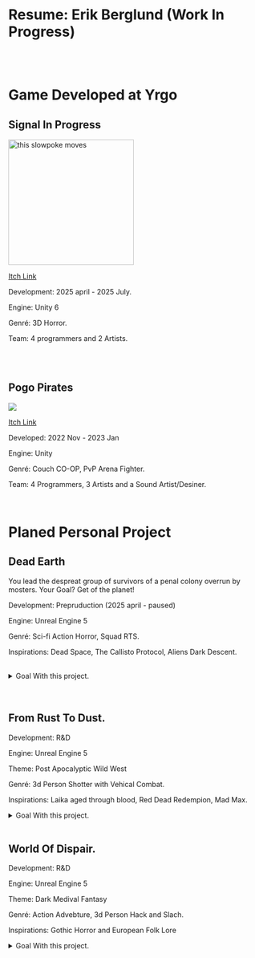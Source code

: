 


<body>
  <h1 >Resume: Erik Berglund (Work In Progress)</h1>
  <br>
  <br>
  
  <h1> Game Developed at Yrgo </h1>
    <h2> Signal In Progress </h2>
    <img src="https://github.com/user-attachments/assets/59ed5929-65a2-467a-80b2-ba7557f5ddd8" alt="this slowpoke moves"  width="250" alt="404 image"/>
    <a href=https://yrgo-game-creator.itch.io/signal-in-progress> <p> Itch Link </p> </a>
    <p> Development: 2025 april - 2025 July. </p>
    <!-- <p> My Role: Programming Sound System, Main Menu UI and user Settings. </p> -->
    <p> Engine: Unity 6 </p>
    <p> Genré: 3D Horror. </p>
    <p> Team: 4 programmers and 2 Artists. </em> </p>
    
  <br>
  <br>
  
  <h2> Pogo Pirates</h1>
    <img src="https://github.com/user-attachments/assets/59ed5929-65a2-467a-80b2-ba7557f5ddd8">
    <a href="https://yrgo-game-creator.itch.io/pogopirates"> <p> Itch Link </p> </a>
    <p> Developed: 2022 Nov - 2023 Jan </p>
    <!-- <p> My Role: Sound and Level design </p> -->
    <p> Engine: Unity </p>
    <p> Genré: Couch CO-OP, PvP Arena Fighter. </p>
    <p> Team: 4 Programmers, 3 Artists and a Sound Artist/Desiner. </p>
    <img [0ykTnw](https://github.com/user-attachments/assets/c86a6872-f4a9-474b-bb49-3be4e4e6a8bc)>
    
  <br>
  <br>
  
  <h1> Planed Personal Project </h1>
  
  <h2> Dead Earth </h2>
      <p> You lead the despreat group of survivors of a penal colony overrun by mosters. Your Goal? Get of the planet! </p>
      <p> Development: Prepruduction (2025 april - paused) </p>
      <p> Engine: Unreal Engine 5 </p>
      <p> Genré: Sci-fi Action Horror, Squad RTS. </p>
      <p> Inspirations: Dead Space, The Callisto Protocol, Aliens Dark Descent. </p>
    <br>
      
  <details>
    <summary> Goal With this project. </summary>
        <em>
          <p> </p>
          <p> - Deepen my understanding of how Unreals Engine works. </p>
          <p> - Explore combining Blueprint and C++ and which is better for certain tasks. </p>
          <p> - Develup moduar systems that I can use in my future project to cut down on development time. </p>
          <p> - Deepen my understanding of how AI works in games and learn how to make it with diffrent systems.</p>
          <p> - Make a System that lets me quickly pieces together rooms and how to automate it if needed. </p>
          <!-- <p> -  Make my own 3d assets for Environment, Characters and Animations. </p> -->
        </em>
  </details>
  <br>
  <br>
    
  <h2> From Rust To Dust. </h2>
      <p> Development: R&D </p>
      <p> Engine: Unreal Engine 5 </p>
      <p> Theme: Post Apocalyptic Wild West </p>
      <p> Genré: 3d Person Shotter with Vehical Combat. </p>
      <p> Inspirations: Laika aged through blood, Red Dead Redempion, Mad Max. </p>
      
  <details>
    <summary> Goal With this project. </summary>
      <em>
        <p> </p>
        <p> - Make as much of the project in C++ as possible. </p>
        <p> - Deepen my understanding of how Story, Music, SFX and Ambience can be used to effect on tone and feeling of a game. </p>
        <p> - Explore/Implument Inverse Kinematics for character and vehicles </p>
      </em>
  </details>
  <br>
  <h2> World Of Dispair. </h2>
      <p> Development: R&D </p>
      <p> Engine: Unreal Engine 5 </p>
      <p> Theme: Dark Medival Fantasy </p>
      <p> Genré: Action Advebture, 3d Person Hack and Slach. </p>
      <p> Inspirations: Gothic Horror and European Folk Lore </p>
      
  <details>
    <summary> Goal With this project. </summary>
      <p> </p>
      <p> <em> Make a Epic Game </em> &#128513; </p>
    <br>
  </details>

  <!--
      
  <br>
  <br>
  <p> <em> This is a example of a dropdown for code </em> </p>
  
  <details>
    <summary></summary>
    <pre>  Code  <br></pre>
  </details>
<body/>

style='font-size:300px;'
-->
